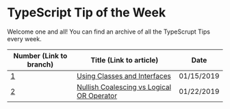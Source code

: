 # TypeScript Tip of the Week

Welcome one and all! You can find an archive of all the TypeScrupt Tips every week.

| Number (Link to branch)                                                                                        | Title (Link to article)                                                                                                                                    | Date       |
| -------------------------------------------------------------------------------------------------------------- | ---------------------------------------------------------------------------------------------------------------------------------------------------------- | ---------- |
| [1](https://github.com/shadow1349/TypeScript-Tip-of-the-Week/tree/2-nullish-coalescing-vs-logical-or-operator) | [Using Classes and Interfaces](https://medium.com/javascript-in-plain-english/typescript-tip-of-the-week-using-classes-interfaces-6a0570f46750)            | 01/15/2019 |
| [2](https://github.com/shadow1349/TypeScript-Tip-of-the-Week/tree/1-using-classes-and-interfaces)              | [Nullish Coalescing vs Logical OR Operator](https://medium.com/@sredmond/typescript-tip-of-the-week-nullish-coalescing-vs-logical-or-operator-72779807051) | 01/22/2019 |
